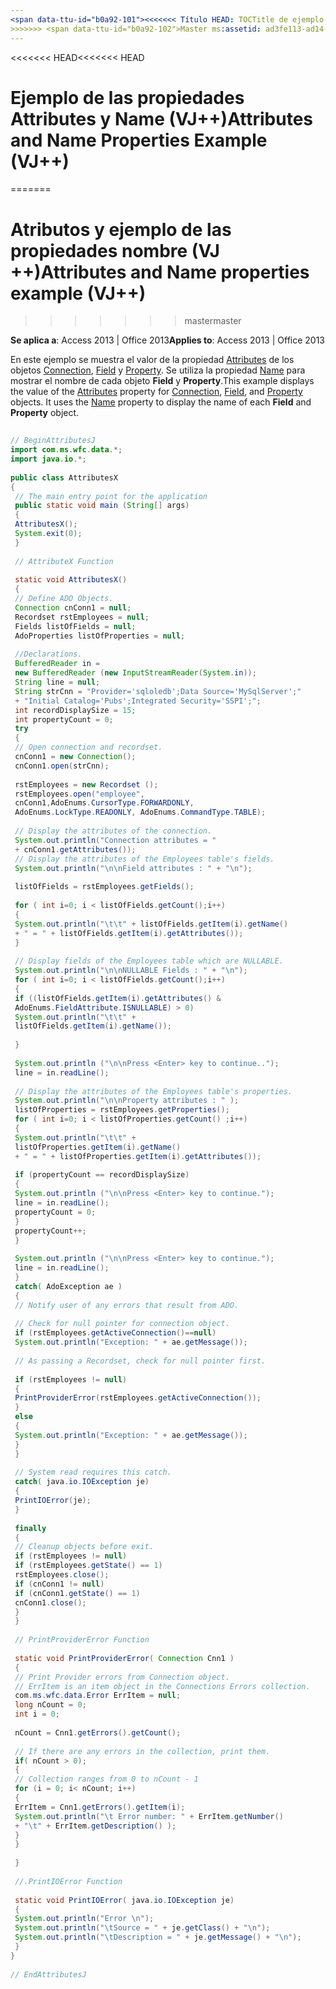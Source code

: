 ```yaml
---
<span data-ttu-id="b0a92-101"><<<<<<< Título HEAD: TOCTitle de ejemplo de las propiedades nombre (VJ ++) y atributos: atributos y ejemplo de las propiedades nombre (VJ ++) === título: atributos y ejemplo de las propiedades nombre (VJ ++) TOCTitle: atributos y (de ejemplo de las propiedades de nombre VJ++)</span><span class="sxs-lookup"><span data-stu-id="b0a92-101"><<<<<<< HEAD title: Attributes and Name Properties Example (VJ++) TOCTitle: Attributes and Name Properties Example (VJ++) ======= title: Attributes and Name properties example (VJ++) TOCTitle: Attributes and Name properties example (VJ++)</span></span>
>>>>>>> <span data-ttu-id="b0a92-102">Master ms:assetid: ad3fe113-ad14-2df3-ec41-c24e6d2b1b21 ms:mtpsurl: https://msdn.microsoft.com/library/JJ249812(v=office.15) ms:contentKeyID: ms.date 48547035: 18/09/2015 mtps_version: Office.15</span><span class="sxs-lookup"><span data-stu-id="b0a92-102">master ms:assetid: ad3fe113-ad14-2df3-ec41-c24e6d2b1b21 ms:mtpsurl: https://msdn.microsoft.com/library/JJ249812(v=office.15) ms:contentKeyID: 48547035 ms.date: 09/18/2015 mtps_version: v=office.15</span></span>
---
```


<span data-ttu-id="b0a92-103"><<<<<<< HEAD</span><span class="sxs-lookup"><span data-stu-id="b0a92-103"><<<<<<< HEAD</span></span>
# <a name="attributes-and-name-properties-example-vj"></a><span data-ttu-id="b0a92-104">Ejemplo de las propiedades Attributes y Name (VJ++)</span><span class="sxs-lookup"><span data-stu-id="b0a92-104">Attributes and Name Properties Example (VJ++)</span></span>
=======
# <a name="attributes-and-name-properties-example-vj"></a><span data-ttu-id="b0a92-105">Atributos y ejemplo de las propiedades nombre (VJ ++)</span><span class="sxs-lookup"><span data-stu-id="b0a92-105">Attributes and Name properties example (VJ++)</span></span>
>>>>>>> <span data-ttu-id="b0a92-106">master</span><span class="sxs-lookup"><span data-stu-id="b0a92-106">master</span></span>


<span data-ttu-id="b0a92-107">**Se aplica a**: Access 2013 | Office 2013</span><span class="sxs-lookup"><span data-stu-id="b0a92-107">**Applies to**: Access 2013 | Office 2013</span></span>

<span data-ttu-id="b0a92-p101">En este ejemplo se muestra el valor de la propiedad [Attributes](attributes-property-ado.md) de los objetos [Connection](connection-object-ado.md), [Field](field-object-ado.md) y [Property](property-object-ado.md). Se utiliza la propiedad [Name](name-property-ado.md) para mostrar el nombre de cada objeto **Field** y **Property**.</span><span class="sxs-lookup"><span data-stu-id="b0a92-p101">This example displays the value of the [Attributes](attributes-property-ado.md) property for [Connection](connection-object-ado.md), [Field](field-object-ado.md), and [Property](property-object-ado.md) objects. It uses the [Name](name-property-ado.md) property to display the name of each **Field** and **Property** object.</span></span>

```java 
 
// BeginAttributesJ 
import com.ms.wfc.data.*; 
import java.io.*; 
 
public class AttributesX 
{ 
 // The main entry point for the application 
 public static void main (String[] args) 
 { 
 AttributesX(); 
 System.exit(0); 
 } 
 
 // AttributeX Function 
 
 static void AttributesX() 
 { 
 // Define ADO Objects. 
 Connection cnConn1 = null; 
 Recordset rstEmployees = null; 
 Fields listOfFields = null; 
 AdoProperties listOfProperties = null; 
 
 //Declarations. 
 BufferedReader in = 
 new BufferedReader (new InputStreamReader(System.in)); 
 String line = null; 
 String strCnn = "Provider='sqloledb';Data Source='MySqlServer';" 
 + "Initial Catalog='Pubs';Integrated Security='SSPI';"; 
 int recordDisplaySize = 15; 
 int propertyCount = 0; 
 try 
 { 
 // Open connection and recordset. 
 cnConn1 = new Connection(); 
 cnConn1.open(strCnn); 
 
 rstEmployees = new Recordset (); 
 rstEmployees.open("employee", 
 cnConn1,AdoEnums.CursorType.FORWARDONLY, 
 AdoEnums.LockType.READONLY, AdoEnums.CommandType.TABLE); 
 
 // Display the attributes of the connection. 
 System.out.println("Connection attributes = " 
 + cnConn1.getAttributes()); 
 // Display the attributes of the Employees table's fields. 
 System.out.println("\n\nField attributes : " + "\n"); 
 
 listOfFields = rstEmployees.getFields(); 
 
 for ( int i=0; i < listOfFields.getCount();i++) 
 { 
 System.out.println("\t\t" + listOfFields.getItem(i).getName() 
 + " = " + listOfFields.getItem(i).getAttributes()); 
 } 
 
 // Display fields of the Employees table which are NULLABLE. 
 System.out.println("\n\nNULLABLE Fields : " + "\n"); 
 for ( int i=0; i < listOfFields.getCount();i++) 
 { 
 if ((listOfFields.getItem(i).getAttributes() & 
 AdoEnums.FieldAttribute.ISNULLABLE) > 0) 
 System.out.println("\t\t" + 
 listOfFields.getItem(i).getName()); 
 
 } 
 
 System.out.println ("\n\nPress <Enter> key to continue.."); 
 line = in.readLine(); 
 
 // Display the attributes of the Employees table's properties. 
 System.out.println("\n\nProperty attributes : " ); 
 listOfProperties = rstEmployees.getProperties(); 
 for ( int i=0; i < listOfProperties.getCount() ;i++) 
 { 
 System.out.println("\t\t" + 
 listOfProperties.getItem(i).getName() 
 + " = " + listOfProperties.getItem(i).getAttributes()); 
 
 if (propertyCount == recordDisplaySize) 
 { 
 System.out.println ("\n\nPress <Enter> key to continue."); 
 line = in.readLine(); 
 propertyCount = 0; 
 } 
 propertyCount++; 
 } 
 
 System.out.println ("\n\nPress <Enter> key to continue."); 
 line = in.readLine(); 
 } 
 catch( AdoException ae ) 
 { 
 // Notify user of any errors that result from ADO. 
 
 // Check for null pointer for connection object. 
 if (rstEmployees.getActiveConnection()==null) 
 System.out.println("Exception: " + ae.getMessage()); 
 
 // As passing a Recordset, check for null pointer first. 
 
 if (rstEmployees != null) 
 { 
 PrintProviderError(rstEmployees.getActiveConnection()); 
 } 
 else 
 { 
 System.out.println("Exception: " + ae.getMessage()); 
 } 
 } 
 
 // System read requires this catch. 
 catch( java.io.IOException je) 
 { 
 PrintIOError(je); 
 } 
 
 finally 
 { 
 // Cleanup objects before exit. 
 if (rstEmployees != null) 
 if (rstEmployees.getState() == 1) 
 rstEmployees.close(); 
 if (cnConn1 != null) 
 if (cnConn1.getState() == 1) 
 cnConn1.close(); 
 } 
 } 
 
 // PrintProviderError Function 
 
 static void PrintProviderError( Connection Cnn1 ) 
 { 
 // Print Provider errors from Connection object. 
 // ErrItem is an item object in the Connections Errors collection. 
 com.ms.wfc.data.Error ErrItem = null; 
 long nCount = 0; 
 int i = 0; 
 
 nCount = Cnn1.getErrors().getCount(); 
 
 // If there are any errors in the collection, print them. 
 if( nCount > 0); 
 { 
 // Collection ranges from 0 to nCount - 1 
 for (i = 0; i< nCount; i++) 
 { 
 ErrItem = Cnn1.getErrors().getItem(i); 
 System.out.println("\t Error number: " + ErrItem.getNumber() 
 + "\t" + ErrItem.getDescription() ); 
 } 
 } 
 
 } 
 
 //.PrintIOError Function 
 
 static void PrintIOError( java.io.IOException je) 
 { 
 System.out.println("Error \n"); 
 System.out.println("\tSource = " + je.getClass() + "\n"); 
 System.out.println("\tDescription = " + je.getMessage() + "\n"); 
 } 
} 
 
// EndAttributesJ 
```

